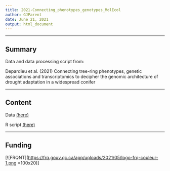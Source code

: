 ```yaml
---
title: 2021-Connecting_phenotypes_genotypes_MolEcol
author: GJParent
date: June 21, 2021
output: html_document
---
```

***
## Summary

Data and data processing script from:

Depardieu et al. (2021) Connecting tree-ring phenotypes, genetic associations and transcriptomics to decipher the genomic architecture of drought adaptation in a widespread conifer

***
## Content  
Data [(here)](https://github.com/gjparent/2021-Connecting_phenotypes_genotypes_MolEcol/tree/master/Data)

R script [(here)](https://github.com/gjparent/2021-Connecting_phenotypes_genotypes_MolEcol/tree/master/Script)

***
## Funding


[![FRQNT](https://frq.gouv.qc.ca/app/uploads/2021/05/logo-frq-couleur-1.png =100x20)]
